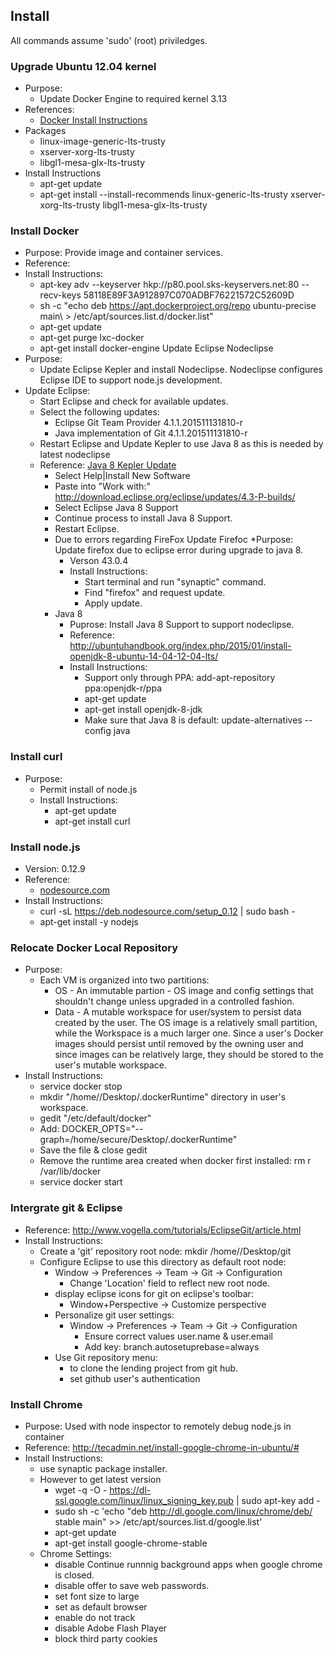 ## Install
All commands assume 'sudo' (root) priviledges.
### Upgrade Ubuntu 12.04 kernel
* Purpose:
  * Update Docker Engine to required kernel 3.13
* References:
  * [Docker Install Instructions](https://docs.docker.com/engine/installation/ubuntulinux/)
* Packages
  * linux-image-generic-lts-trusty
  * xserver-xorg-lts-trusty
  * libgl1-mesa-glx-lts-trusty
* Install Instructions
  * apt-get update  
  * apt-get install --install-recommends linux-generic-lts-trusty xserver-xorg-lts-trusty libgl1-mesa-glx-lts-trusty
  
### Install Docker
 * Purpose: Provide image and container services.
 * Reference: 
 * Install Instructions:
   * apt-key adv --keyserver hkp://p80.pool.sks-keyservers.net:80 --recv-keys 58118E89F3A912897C070ADBF76221572C52609D
   * sh -c "echo deb https://apt.dockerproject.org/repo ubuntu-precise main\ > /etc/apt/sources.list.d/docker.list"
   * apt-get update
   * apt-get purge lxc-docker
   * apt-get install docker-engine
 Update Eclipse Nodeclipse
 * Purpose:
   * Update Eclipse Kepler and install Nodeclipse.  Nodeclipse configures Eclipse IDE to support node.js development.
 * Update Eclipse:
   * Start Eclipse and check for available updates.
   * Select the following updates:
     * Eclipse Git Team Provider	4.1.1.201511131810-r
     * Java implementation of Git	4.1.1.201511131810-r
   * Restart Eclipse and Update Kepler to use Java 8 as this is needed by latest nodeclipse
   * Reference: [Java 8 Kepler Update](https://wiki.eclipse.org/JDT/Eclipse_Java_8_Support_For_Kepler)
     * Select Help|Install New Software
     * Paste into "Work with:" http://download.eclipse.org/eclipse/updates/4.3-P-builds/
     * Select Eclipse Java 8 Support
     * Continue process to install Java 8 Support.
     * Restart Eclipse.
     * Due to errors regarding FireFox Update Firefoc
       *Purpose: Update firefox due to eclipse error during upgrade to java 8.
       * Verson 43.0.4
       * Install Instructions:
         * Start terminal and run "synaptic" command.
         * Find "firefox" and request update.
         * Apply update.
     * Java 8
       * Puprose: Install Java 8 Support to support nodeclipse.
       * Reference: http://ubuntuhandbook.org/index.php/2015/01/install-openjdk-8-ubuntu-14-04-12-04-lts/
       * Install Instructions:
         * Support only through PPA: add-apt-repository ppa:openjdk-r/ppa
         * apt-get update
         * apt-get install openjdk-8-jdk
         * Make sure that Java 8 is default: update-alternatives --config java
 ### Install curl
* Purpose:
  * Permit install of node.js
  * Install Instructions:
    * apt-get update
    * apt-get install curl
 ### Install node.js
   * Version: 0.12.9
   * Reference:
     * [nodesource.com](https://nodesource.com/blog/nodejs-v012-iojs-and-the-nodesource-linux-repositories/)
   * Install Instructions:
     * curl -sL https://deb.nodesource.com/setup_0.12 | sudo bash -
     * apt-get install -y nodejs
 ### Relocate Docker Local Repository
  * Purpose:
    * Each VM is organized into two partitions:
      * OS - An immutable partion - OS image and config settings that shouldn't change unless upgraded in a controlled fashion.
      * Data - A mutable workspace for user/system to persist data created by the user.
      The OS image is a relatively small partition, while the Workspace is a much larger one.  Since a user's Docker images should persist until removed by the owning user and since images can be relatively large, they should be stored to the user's mutable workspace.
  * Install Instructions:
    * service docker stop
    * mkdir "/home/<useraccount>/Desktop/.dockerRuntime" directory in user's workspace.
    * gedit "/etc/default/docker"
    * Add: DOCKER_OPTS="--graph=/home/secure/Desktop/.dockerRuntime"
    * Save the file & close gedit
    * Remove the runtime area created when docker first installed: rm r /var/lib/docker
    * service docker start
### Intergrate git & Eclipse
  * Reference: http://www.vogella.com/tutorials/EclipseGit/article.html
  * Install Instructions:
    * Create a 'git' repository root node: mkdir /home/<useraccount>/Desktop/git
    * Configure Eclipse to use this directory as default root node:
      * Window → Preferences → Team → Git → Configuration 
        * Change 'Location' field to reflect new root node.
      * display eclipse icons for git on eclipse's toolbar:
        *  Window+Perspective → Customize perspective
      * Personalize git user settings:
        * Window → Preferences → Team → Git → Configuration
          * Ensure correct values user.name & user.email
          * Add key: branch.autosetuprebase=always
      * Use Git repository menu:
        * to clone the lending project from git hub.
        * set github user's authentication
 ### Install Chrome
  * Purpose: Used with node inspector to remotely debug node.js in container
  * Reference: http://tecadmin.net/install-google-chrome-in-ubuntu/#
  * Install Instructions:
    * use synaptic package installer.
    * However to get latest version
      * wget -q -O - https://dl-ssl.google.com/linux/linux_signing_key.pub | sudo apt-key add -
      * sudo sh -c 'echo "deb http://dl.google.com/linux/chrome/deb/ stable main" >> /etc/apt/sources.list.d/google.list'
      * apt-get update
      * apt-get install google-chrome-stable
     * Chrome Settings:
       *  disable Continue runnnig background apps when google chrome is closed.
       *  disable offer to save web passwords.
       *  set font size to large
       *  set as default browser
       *  enable do not track
       *  disable Adobe Flash Player
       *  block third party cookies
